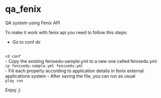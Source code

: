 qa_fenix
========

QA system using Fenix API

To make it work with fenix api you need to follow this steps:
- Go to conf dir
<br>
<code>cd conf</code>
<br>
- Copy the existing fenixedu-sample.yml to a new one called fenixedu.yml
<br>
<code>cp fenixedu-sample.yml fenixedu.yml</code>
<br>
- Fill each property according to application details in fenix external applications system
- After saving the file, you can run as usual
<br>
<code>play run</code>
<br>

Enjoy ;)
